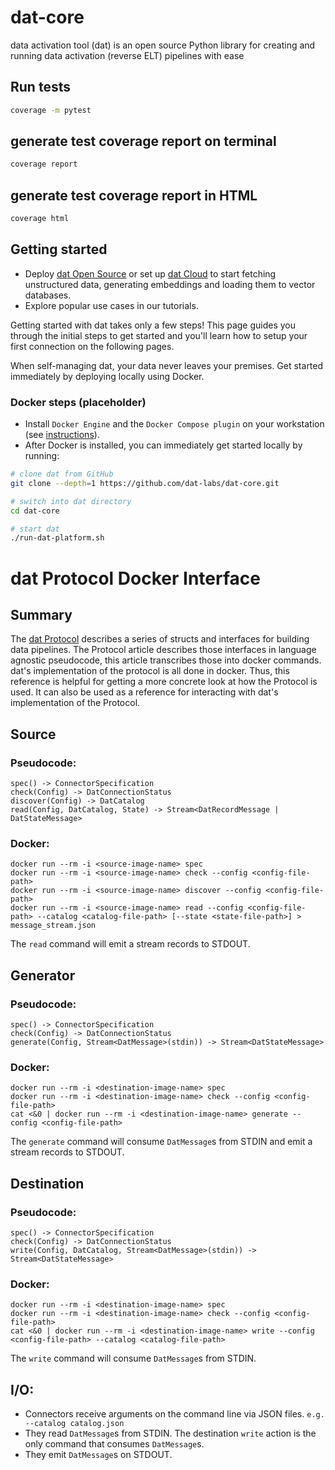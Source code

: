 # dat-core
data activation tool (dat) is an open source Python library for creating and running data activation (reverse ELT) pipelines with ease

## Run tests
```bash
coverage -m pytest
```

## generate test coverage report on terminal
```bash
coverage report
```

## generate test coverage report in HTML
```bash
coverage html
```


## Getting started
- Deploy [dat Open Source](https://example.com) or set up [dat Cloud](https://example.com) to start fetching unstructured data, generating embeddings and loading them to vector databases.
- Explore popular use cases in our tutorials.

Getting started with dat takes only a few steps! This page guides you through the initial steps to get started and you'll learn how to setup your first connection on the following pages.

When self-managing dat, your data never leaves your premises. Get started immediately by deploying locally using Docker.

### Docker steps (placeholder)
- Install `Docker Engine` and the `Docker Compose plugin` on your workstation \(see [instructions](https://docs.docker.com/engine/install/)\).
- After Docker is installed, you can immediately get started locally by running:

```bash
# clone dat from GitHub
git clone --depth=1 https://github.com/dat-labs/dat-core.git

# switch into dat directory
cd dat-core

# start dat
./run-dat-platform.sh
```

# dat Protocol Docker Interface

## Summary
The [dat Protocol](dat-protocol.md) describes a series of structs and interfaces for building data pipelines. The Protocol article describes those interfaces in language agnostic pseudocode, this article transcribes those into docker commands. dat's implementation of the protocol is all done in docker. Thus, this reference is helpful for getting a more concrete look at how the Protocol is used. It can also be used as a reference for interacting with dat's implementation of the Protocol.


## Source

### Pseudocode:

```
spec() -> ConnectorSpecification
check(Config) -> DatConnectionStatus
discover(Config) -> DatCatalog
read(Config, DatCatalog, State) -> Stream<DatRecordMessage | DatStateMessage>
```

### Docker:
```shell
docker run --rm -i <source-image-name> spec
docker run --rm -i <source-image-name> check --config <config-file-path>
docker run --rm -i <source-image-name> discover --config <config-file-path>
docker run --rm -i <source-image-name> read --config <config-file-path> --catalog <catalog-file-path> [--state <state-file-path>] > message_stream.json
```

The `read` command will emit a stream records to STDOUT.

## Generator

### Pseudocode:
```
spec() -> ConnectorSpecification
check(Config) -> DatConnectionStatus
generate(Config, Stream<DatMessage>(stdin)) -> Stream<DatStateMessage>
```

### Docker:
```shell
docker run --rm -i <destination-image-name> spec
docker run --rm -i <destination-image-name> check --config <config-file-path>
cat <&0 | docker run --rm -i <destination-image-name> generate --config <config-file-path>
```

The `generate` command will consume `DatMessage`s from STDIN and emit a stream records to STDOUT.

## Destination

### Pseudocode:
```
spec() -> ConnectorSpecification
check(Config) -> DatConnectionStatus
write(Config, DatCatalog, Stream<DatMessage>(stdin)) -> Stream<DatStateMessage>
```

### Docker:
```shell
docker run --rm -i <destination-image-name> spec
docker run --rm -i <destination-image-name> check --config <config-file-path>
cat <&0 | docker run --rm -i <destination-image-name> write --config <config-file-path> --catalog <catalog-file-path>
```

The `write` command will consume `DatMessage`s from STDIN.

## I/O:
* Connectors receive arguments on the command line via JSON files. `e.g. --catalog catalog.json`
* They read `DatMessage`s from STDIN. The destination `write` action is the only command that consumes `DatMessage`s.
* They emit `DatMessage`s on STDOUT.